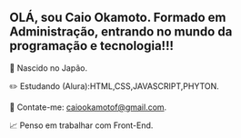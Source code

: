 ## OLÁ, sou Caio Okamoto. Formado em Administração, entrando no mundo da programação e tecnologia!!!

🎌 Nascido no Japão.

✏️ Estudando (Alura):HTML,CSS,JAVASCRIPT,PHYTON.

📧 Contate-me: caiookamotof@gmail.com.

📈 Penso em trabalhar com Front-End.

<div>
  
  

</div>
